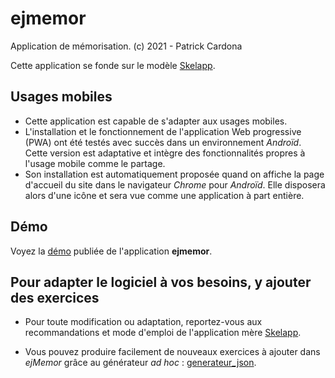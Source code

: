 # ejmemor

Application de mémorisation.
(c) 2021 - Patrick Cardona

Cette application se fonde sur le modèle [Skelapp](https://github.com/pcardona34/skelapp).

## Usages mobiles

+ Cette application est capable de s'adapter aux usages mobiles.
+ L'installation et le fonctionnement de l'application Web progressive (PWA) ont été testés avec succès 
 dans un environnement *Androïd*. Cette version est adaptative et intègre des fonctionnalités propres à l'usage mobile comme le partage.
+ Son installation est automatiquement proposée quand on affiche la page d'accueil du site dans le navigateur *Chrome* pour *Androïd*. Elle disposera alors d'une icône et sera vue comme une application à part entière.

## Démo

Voyez la [démo](https://pcardona34.github.io/ejmemor) publiée de l'application **ejmemor**.

## Pour adapter le logiciel à vos besoins, y ajouter des exercices

- Pour toute modification ou adaptation, reportez-vous aux recommandations et mode d'emploi de l'application mère [Skelapp](https://github.com/pcardona34/skelapp).

- Vous pouvez produire facilement de nouveaux exercices à ajouter dans _ejMemor_ grâce au générateur _ad hoc_ : [generateur_json](https://github.com/pcardona34/generateur_json).
